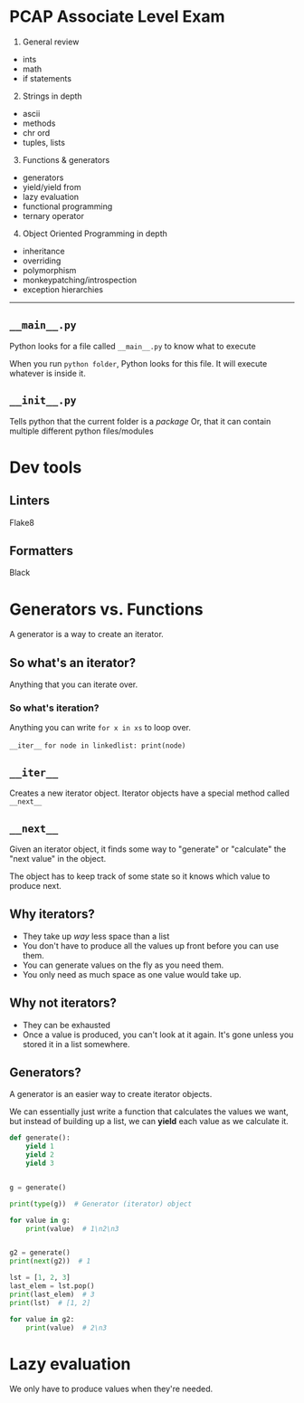 # PCAP Associate Level Exam

1. General review

- ints
- math
- if statements

2. Strings in depth

- ascii
- methods
- chr ord
- tuples, lists

3. Functions & generators

- generators
- yield/yield from
- lazy evaluation
- functional programming
- ternary operator

4. Object Oriented Programming in depth

- inheritance
- overriding
- polymorphism
- monkeypatching/introspection
- exception hierarchies


---

## `__main__.py`

Python looks for a file called `__main__.py`
to know what to execute

When you run `python folder`, Python looks for this file.
It will execute whatever is inside it.


## `__init__.py`

Tells python that the current folder is a *package*
Or, that it can contain multiple different python files/modules



# Dev tools

## Linters

Flake8

## Formatters

Black



# Generators vs. Functions

A generator is a way to create an iterator.

## So what's an iterator?

Anything that you can iterate over.

### So what's iteration?

Anything you can write `for x in xs` to loop over.

`__iter__` `for node in linkedlist: print(node)`


## `__iter__`

Creates a new iterator object.
Iterator objects have a special method called `__next__`

## `__next__`

Given an iterator object,
it finds some way to "generate" or "calculate"
the "next value" in the object.

The object has to keep track of some state
so it knows which value to produce next.



## Why iterators?

* They take up *way* less space than a list
* You don't have to produce all the values up front
  before you can use them.
* You can generate values on the fly as you need them.
* You only need as much space as one value would take up.

## Why not iterators?

* They can be exhausted
* Once a value is produced, you can't look at it again.
  It's gone unless you stored it in a list somewhere.



## Generators?

A generator is an easier way to create iterator objects.

We can essentially just write a function that
calculates the values we want, but instead of building
up a list, we can **yield** each value as we calculate it.


```python
def generate():
    yield 1
    yield 2
    yield 3


g = generate()

print(type(g))  # Generator (iterator) object

for value in g:
    print(value)  # 1\n2\n3


g2 = generate()
print(next(g2))  # 1

lst = [1, 2, 3]
last_elem = lst.pop()
print(last_elem)  # 3
print(lst)  # [1, 2]

for value in g2:
    print(value)  # 2\n3
```


# Lazy evaluation

We only have to produce values when they're needed.


